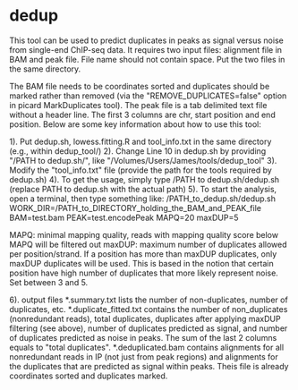 # dedup
This tool can be used to predict duplicates in peaks as signal versus noise from single-end ChIP-seq data.
It requires two input files: alignment file in BAM and peak file. File name should not contain space. Put the two files in the same directory.

The BAM file needs to be coordinates sorted and duplicates should be marked rather than removed (via the "REMOVE_DUPLICATES=false" option in picard MarkDuplicates tool). The peak file is a tab delimited text file without a header line. The first 3 columns are chr, start position and end position. Below are some key information about how to use this tool:

1). Put dedup.sh, lowess.fitting.R and tool_info.txt in the same directory (e.g., within dedup_tool/)
2). Change Line 10 in dedup.sh by providing "/PATH to dedup.sh/", like "/Volumes/Users/James/tools/dedup_tool"
3). Modify the "tool_info.txt" file (provide the path for the tools required by dedup.sh)
4). To get the usage, simply type /PATH to dedup.sh/dedup.sh (replace PATH to dedup.sh with the actual path)
5). To start the analysis, open a terminal, then type something like: /PATH_to_dedup.sh/dedup.sh WORK_DIR=/PATH_to_DIRECTORY_holding_the_BAM_and_PEAK_file BAM=test.bam PEAK=test.encodePeak MAPQ=20 maxDUP=5


MAPQ: minimal mapping quality, reads with mapping quality score below MAPQ will be filtered out
maxDUP: maximum number of duplicates allowed per position/strand. If a position has more than maxDUP duplicates, only maxDUP duplicates will be used. This is based in the notion that certain position have high number of duplicates that more likely represent noise. Set between 3 and 5.

6). output files
*.summary.txt lists the number of non-duplicates, number of duplicates, etc.
*.duplicate_fitted.txt contains the number of non_duplicates (nonredundant reads), total duplicates, duplicates after applying maxDUP filtering (see above), number of duplicates predicted as signal, and number of duplicates predicted as noise in peaks. The sum of the last 2 columns equals to "total duplicates".
*.deduplicated.bam contains alignments for all nonredundant reads in IP (not just from peak regions) and alignments for the duplicates that are predicted as signal within peaks. Theis file is already coordinates sorted and duplicates marked.
